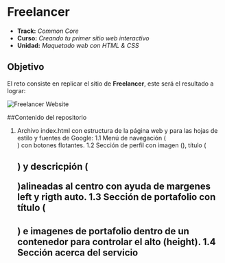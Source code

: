 # Freelancer

* **Track:** _Common Core_
* **Curso:** _Creando tu primer sitio web interactivo_
* **Unidad:** _Maquetado web con HTML & CSS_

## Objetivo

El reto consiste en replicar el sitio de **Freelancer**, este será el resultado
a lograr:

![Freelancer Website](docs/fullpage.png)

##Contenido del repositorio

1. Archivo index.html con estructura de la página web y <link> para las hojas de estilo y fuentes de Google:
1.1 Menú de navegación (<nav>) con botones flotantes.
1.2 Sección de perfil con imagen (<img>), título (<h2>) y descricpión (<p>)alineadas al centro con ayuda de margenes left y rigth auto.
1.3 Sección de portafolio con título (<h2>) e imagenes de portafolio dentro de un contenedor para controlar el alto (height).
1.4 Sección acerca del servicio
